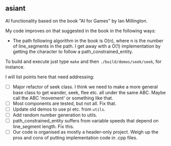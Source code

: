 ## asiant

AI functionality based on the book "AI for Games" by Ian Millington.

My code improves on that suggested in the book in the following ways:
- The path following algorithm in the book is O(n), where n is the number of line_segments in the path.  I get away with a O(1) implementation by getting the character to follow a path_constrained_entity.

To build and execute just type `make` and then `./build/demos/seek/seek`, for instance.

I will list points here that need addressing:

- [ ] Major refactor of seek class. I think we need to make a more general base class to get wander, seek, flee etc. all under the same ABC. Maybe call the ABC 'movement' or something like that.
- [ ] Most components are tested, but not all. Fix that.
- [ ] Update old demos to use pi etc. from `utils`.
- [ ] Add random number generation to utils.
- [ ] path_constrained_entity suffers from variable speeds that depend on line_segment length. Fix this.
- [ ] Our code is organised as mostly a header-only project. Weigh up the pros and cons of putting implementation code in .cpp files.
